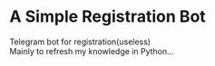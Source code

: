 # A Simple Registration Bot
Telegram bot for registration(useless) </br>
Mainly to refresh my knowledge in Python...
